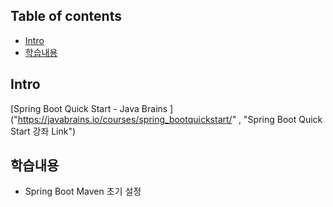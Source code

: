 ## Table of contents
- [Intro](#intro)
- [학습내용](#학습내용)

## Intro
[Spring Boot Quick Start - Java Brains ]("https://javabrains.io/courses/spring_bootquickstart/" , "Spring Boot Quick Start 강좌 Link")

## 학습내용
- Spring Boot Maven 초기 설정
